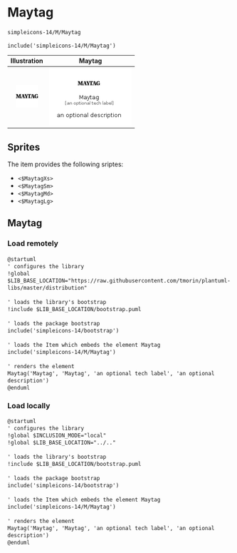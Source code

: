 # Maytag


```text
simpleicons-14/M/Maytag
```

```text
include('simpleicons-14/M/Maytag')
```



| Illustration | Maytag |
| :---: | :---: |
| ![illustration for Illustration](../../simpleicons-14/M/Maytag.png) | ![illustration for Maytag](../../simpleicons-14/M/Maytag.Local.png) |



## Sprites
The item provides the following sriptes:

- `<$MaytagXs>`
- `<$MaytagSm>`
- `<$MaytagMd>`
- `<$MaytagLg>`





## Maytag

### Load remotely
```plantuml
@startuml
' configures the library
!global $LIB_BASE_LOCATION="https://raw.githubusercontent.com/tmorin/plantuml-libs/master/distribution"

' loads the library's bootstrap
!include $LIB_BASE_LOCATION/bootstrap.puml

' loads the package bootstrap
include('simpleicons-14/bootstrap')

' loads the Item which embeds the element Maytag
include('simpleicons-14/M/Maytag')

' renders the element
Maytag('Maytag', 'Maytag', 'an optional tech label', 'an optional description')
@enduml
```

### Load locally
```plantuml
@startuml
' configures the library
!global $INCLUSION_MODE="local"
!global $LIB_BASE_LOCATION="../.."

' loads the library's bootstrap
!include $LIB_BASE_LOCATION/bootstrap.puml

' loads the package bootstrap
include('simpleicons-14/bootstrap')

' loads the Item which embeds the element Maytag
include('simpleicons-14/M/Maytag')

' renders the element
Maytag('Maytag', 'Maytag', 'an optional tech label', 'an optional description')
@enduml
```

